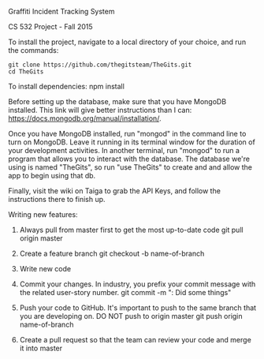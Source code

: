 Graffiti Incident Tracking System

CS 532 Project - Fall 2015

To install the project, navigate to a local directory of your choice, and run the commands:

    git clone https://github.com/thegitsteam/TheGits.git
    cd TheGits

To install dependencies:
    npm install

Before setting up the database, make sure that you have MongoDB installed. This link will give better instructions than I can: https://docs.mongodb.org/manual/installation/.

Once you have MongoDB installed, run "mongod" in the command line to turn on MongoDB. Leave it running in its terminal window for the duration of your development activities. In another terminal, run "mongod" to run a program that allows you to interact with the database. The database we're using is named "TheGits", so run "use TheGits" to create and and allow the app to begin using that db.

Finally, visit the wiki on Taiga to grab the API Keys, and follow the instructions there to finish up.



Writing new features:

1. Always pull from master first to get the most up-to-date code
    git pull origin master

2. Create a feature branch
    git checkout -b name-of-branch

3. Write new code

4. Commit your changes. In industry, you prefix your commit message with the related user-story number.
    git commit -m "<user-story number>: Did some things"

5. Push your code to GitHub. It's important to push to the same branch that you are developing on. DO NOT push to origin master
    git push origin name-of-branch

6. Create a pull request so that the team can review your code and merge it into master